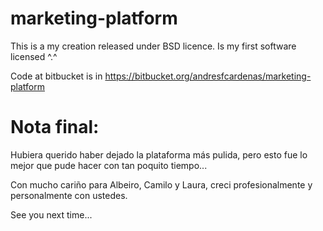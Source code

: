 marketing-platform
==================

This is a my creation released under BSD licence. Is my first software licensed ^.^

Code at bitbucket is in https://bitbucket.org/andresfcardenas/marketing-platform

Nota final:
===========

Hubiera querido haber dejado la plataforma más pulida, pero esto fue lo mejor que pude hacer
con tan poquito tiempo...

Con mucho cariño para Albeiro, Camilo y Laura, creci profesionalmente y personalmente con ustedes.

See you next time...
